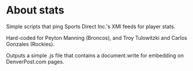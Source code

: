 About stats
=====

Simple scripts that ping Sports Direct Inc.'s XMl feeds for player stats.

Hard-coded for Peyton Manning (Broncos), and Troy Tulowitzki and Carlos Gonzales (Rockies).

Outputs a simple .js file that contains a document.write for embedding on DenverPost.com pages.